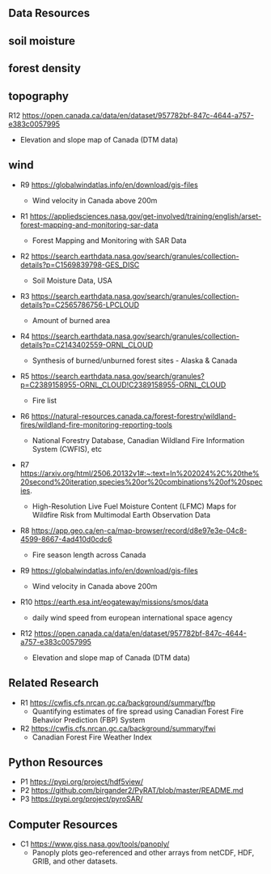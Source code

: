 

## Data Resources

## soil moisture

## forest density

## topography
R12 https://open.canada.ca/data/en/dataset/957782bf-847c-4644-a757-e383c0057995
  - Elevation and slope map of Canada (DTM data)
## wind
- R9 https://globalwindatlas.info/en/download/gis-files
  - Wind velocity in Canada above 200m


- R1 https://appliedsciences.nasa.gov/get-involved/training/english/arset-forest-mapping-and-monitoring-sar-data
  - Forest Mapping and Monitoring with SAR Data
- R2 https://search.earthdata.nasa.gov/search/granules/collection-details?p=C1569839798-GES_DISC
  - Soil Moisture Data, USA
- R3 https://search.earthdata.nasa.gov/search/granules/collection-details?p=C2565786756-LPCLOUD
  - Amount of burned area 
- R4 https://search.earthdata.nasa.gov/search/granules/collection-details?p=C2143402559-ORNL_CLOUD
  - Synthesis of burned/unburned forest sites - Alaska & Canada
- R5 https://search.earthdata.nasa.gov/search/granules?p=C2389158955-ORNL_CLOUD!C2389158955-ORNL_CLOUD
  - Fire list 
- R6 https://natural-resources.canada.ca/forest-forestry/wildland-fires/wildland-fire-monitoring-reporting-tools
  - National Forestry Database, Canadian Wildland Fire Information System (CWFIS), etc
- R7 https://arxiv.org/html/2506.20132v1#:~:text=In%202024%2C%20the%20second%20iteration,species%20or%20combinations%20of%20species.
  - High-Resolution Live Fuel Moisture Content (LFMC) Maps for Wildfire Risk from Multimodal Earth Observation Data
- R8 https://app.geo.ca/en-ca/map-browser/record/d8e97e3e-04c8-4599-8667-4ad410d0cdc6
  - Fire season length across Canada
- R9 https://globalwindatlas.info/en/download/gis-files
  - Wind velocity in Canada above 200m
- R10 https://earth.esa.int/eogateway/missions/smos/data
  - daily wind speed from european international space agency
- R12 https://open.canada.ca/data/en/dataset/957782bf-847c-4644-a757-e383c0057995
  - Elevation and slope map of Canada (DTM data)
## Related Research
- R1 https://cwfis.cfs.nrcan.gc.ca/background/summary/fbp
  - Quantifying estimates of fire spread using Canadian Forest Fire Behavior Prediction (FBP) System
- R2 https://cwfis.cfs.nrcan.gc.ca/background/summary/fwi
  - Canadian Forest Fire Weather Index
## Python Resources
- P1 https://pypi.org/project/hdf5view/
- P2 https://github.com/birgander2/PyRAT/blob/master/README.md
- P3 https://pypi.org/project/pyroSAR/

## Computer Resources
- C1 https://www.giss.nasa.gov/tools/panoply/
  - Panoply plots geo-referenced and other arrays from netCDF, HDF, GRIB, and other datasets. 